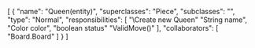 [
  {
    "name": "Queen(entity)",
    "superclasses": "Piece",
    "subclasses": "",
    "type": "Normal",
    "responsibilities": [
      "\\Create new Queen"
      "String name",
      "Color color",
      "boolean status"
      "ValidMove()"
    ],
    "collaborators": [
      "Board.Board"
    ]
  }
]